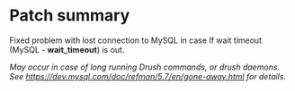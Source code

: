 # Patch summary

Fixed problem with lost connection to MySQL in case If wait timeout (MySQL - **wait_timeout**) is out.

_May occur in case of long running Drush commands, or drush daemons. See https://dev.mysql.com/doc/refman/5.7/en/gone-away.html  for details._